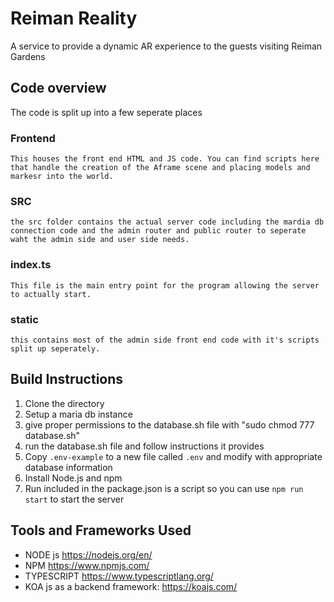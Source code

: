 # Reiman Reality
A service to provide a dynamic AR experience to the guests visiting Reiman Gardens


## Code overview
The code is split up into a few seperate places 

### Frontend 
	This houses the front end HTML and JS code. You can find scripts here that handle the creation of the Aframe scene and placing models and markesr into the world.
### SRC 
	the src folder contains the actual server code including the mardia db connection code and the admin router and public router to seperate waht the admin side and user side needs.
### index.ts 
	This file is the main entry point for the program allowing the server to actually start.
### static
	this contains most of the admin side front end code with it's scripts split up seperately.

## Build Instructions

1. Clone the directory
2. Setup a maria db instance 
3. give proper permissions to the database.sh file with "sudo chmod 777 database.sh"
4. run the database.sh file and follow instructions it provides
5. Copy `.env-example` to a new file called `.env` and modify with appropriate database information
6. Install Node.js and npm
7. Run included in the package.json is a script so you can use `npm run start` to start the server

## Tools and Frameworks Used

- NODE js https://nodejs.org/en/
- NPM https://www.npmjs.com/
- TYPESCRIPT https://www.typescriptlang.org/
- KOA js as a backend framework: https://koajs.com/

